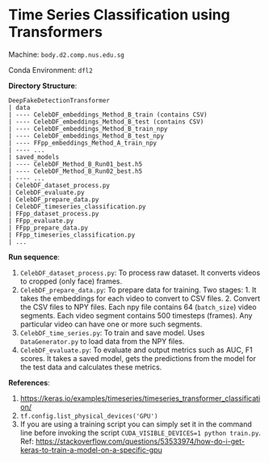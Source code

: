 # Time Series Classification using Transformers

Machine: ```body.d2.comp.nus.edu.sg```

Conda Environment: ```dfl2```

**Directory Structure**:
```
DeepFakeDetectionTransformer
| data
| ---- CelebDF_embeddings_Method_B_train (contains CSV)
| ---- CelebDF_embeddings_Method_B_test (contains CSV)
| ---- CelebDF_embeddings_Method_B_train_npy
| ---- CelebDF_embeddings_Method_B_test_npy
| ---- FFpp_embeddings_Method_A_train_npy
| ---- ...
| saved_models
| ---- CelebDF_Method_B_Run01_best.h5
| ---- CelebDF_Method_B_Run02_best.h5
| ---- ...
| CelebDF_dataset_process.py
| CelebDF_evaluate.py
| CelebDF_prepare_data.py
| CelebDF_timeseries_classification.py
| FFpp_dataset_process.py
| FFpp_evaluate.py
| FFpp_prepare_data.py
| FFpp_timeseries_classification.py
| ...
```

**Run sequence**:

1. `CelebDF_dataset_process.py`: To process raw dataset. It converts videos to cropped (only face) frames.
2. `CelebDF_prepare_data.py`: To prepare data for training. Two stages: 1. It takes the embeddings for each video to 
convert to CSV files. 2. Convert the CSV files to NPY files. Each npy file contains 64 (`batch_size`) video segments. 
Each video segment contains 500 timesteps (frames). Any particular video can have one or more such segments.  
3. `CelebDF_time_series.py`: To train and save model. Uses `DataGenerator.py` to load data from the NPY files. 
4. `CelebDF_evaluate.py`: To evaluate and output metrics such as AUC, F1 scores. It takes a saved model, gets the 
predictions from the model for the test data and calculates these metrics. 

**References**:
1. https://keras.io/examples/timeseries/timeseries_transformer_classification/
2. ```tf.config.list_physical_devices('GPU')```
3. If you are using a training script you can simply set it in the command line before invoking the script ```CUDA_VISIBLE_DEVICES=1 python train.py```. Ref: https://stackoverflow.com/questions/53533974/how-do-i-get-keras-to-train-a-model-on-a-specific-gpu